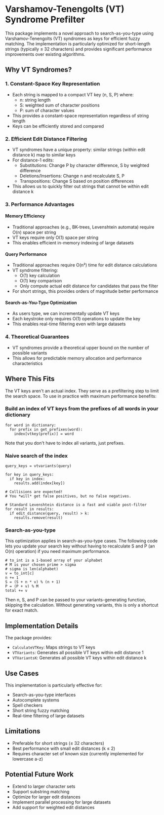 # Varshamov-Tenengolts (VT) Syndrome Prefilter

This package implements a novel approach to search-as-you-type using Varshamov-Tenengolts (VT) syndromes as keys for efficient fuzzy matching. The implementation is particularly optimized for short-length strings (typically ≤ 32 characters) and provides significant performance improvements over existing algorithms.

## Why VT Syndromes?

### 1. Constant-Space Key Representation
- Each string is mapped to a compact VT key (n, S, P) where:
  - n: string length
  - S: weighted sum of character positions
  - P: sum of character values
- This provides a constant-space representation regardless of string length
- Keys can be efficiently stored and compared

### 2. Efficient Edit Distance Filtering
- VT syndromes have a unique property: similar strings (within edit distance k) map to similar keys
- For distance-1 edits:
  - Substitutions: Change P by character difference, S by weighted difference
  - Deletions/Insertions: Change n and recalculate S, P
  - Transpositions: Change S based on position differences
- This allows us to quickly filter out strings that cannot be within edit distance k

### 3. Performance Advantages

#### Memory Efficiency
- Traditional approaches (e.g., BK-trees, Levenshtein automata) require O(n) space per string
- VT keys require only O(1) space per string
- This enables efficient in-memory indexing of large datasets

#### Query Performance
- Traditional approaches require O(n²) time for edit distance calculations
- VT syndrome filtering:
  - O(1) key calculation
  - O(1) key comparison
  - Only compute actual edit distance for candidates that pass the filter
- For short strings, this provides orders of magnitude better performance

#### Search-as-You-Type Optimization
- As users type, we can incrementally update VT keys
- Each keystroke only requires O(1) operations to update the key
- This enables real-time filtering even with large datasets

### 4. Theoretical Guarantees
- VT syndromes provide a theoretical upper bound on the number of possible variants
- This allows for predictable memory allocation and performance characteristics

## Where This Fits

The VT keys aren't an actual index. They serve as a prefiltering step to limit the
search space. To use in practice with maximum performance benefits:

### Build an index of VT keys from the prefixes of all words in your dictionary

```
for word in dictionary:
  for prefix in get_prefixes(word):
    index[vtkey(prefix)] = word
```

Note that you don't have to index all variants, just prefixes.

### Naive search of the index

```
query_keys = vtvariants(query)

for key in query_keys:
  if key in index:
    results.add(index[key])

# Collisions are expected!
# You *will* get false positives, but no false negatives.

# Standard Levenshtein distance is a fast and viable post-filter
for result in results:
  if edit_distance(query, result) > k:
    results.remove(result)
```

### Search-as-you-type

This optimization applies in search-as-you-type cases. The following code lets
you update your search key without having to recalculate S and P (an O(n) operation)
if you need maximum performance.

```
# to_int is a 1-based array of your alphabet
# M is your chosen prime > sigma
# sigma is len(alphabet)
v = to_int[c]
n += 1
S = (S + n * v) % (n + 1)
P = (P + v) % M
total += v
```

Then n, S, and P can be passed to your variants-generating function, skipping
the calculation. Without generating variants, this is only a shortcut for exact
match.

## Implementation Details

The package provides:
- `CalculateVTKey`: Maps strings to VT keys
- `VTVariants`: Generates all possible VT keys within edit distance 1
- `VTVariantsK`: Generates all possible VT keys within edit distance k

## Use Cases

This implementation is particularly effective for:
- Search-as-you-type interfaces
- Autocomplete systems
- Spell checkers
- Short string fuzzy matching
- Real-time filtering of large datasets

## Limitations

- Preferable for short strings (≤ 32 characters)
- Best performance with small edit distances (k ≤ 2)
- Requires character set of known size (currently implemented for lowercase a-z)

## Potential Future Work

- Extend to larger character sets
- Support substring matching
- Optimize for larger edit distances
- Implement parallel processing for large datasets
- Add support for weighted edit distances
